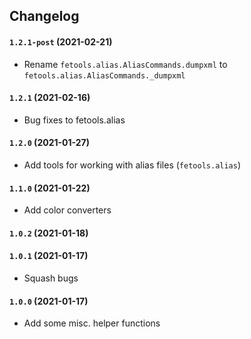 ## Changelog

#### `1.2.1-post` (2021-02-21)
- Rename `fetools.alias.AliasCommands.dumpxml` to `fetools.alias.AliasCommands._dumpxml`

#### `1.2.1` (2021-02-16)
- Bug fixes to fetools.alias

#### `1.2.0` (2021-01-27)
- Add tools for working with alias files (`fetools.alias`)

#### `1.1.0` (2021-01-22)
- Add color converters

#### `1.0.2` (2021-01-18)
#### `1.0.1` (2021-01-17)
- Squash bugs

#### `1.0.0` (2021-01-17)
- Add some misc. helper functions
